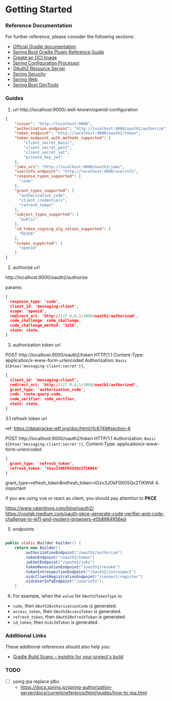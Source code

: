 # Getting Started

### Reference Documentation
For further reference, please consider the following sections:

* [Official Gradle documentation](https://docs.gradle.org)
* [Spring Boot Gradle Plugin Reference Guide](https://docs.spring.io/spring-boot/docs/2.7.0/gradle-plugin/reference/html/)
* [Create an OCI image](https://docs.spring.io/spring-boot/docs/2.7.0/gradle-plugin/reference/html/#build-image)
* [Spring Configuration Processor](https://docs.spring.io/spring-boot/docs/2.7.0/reference/htmlsingle/#configuration-metadata-annotation-processor)
* [OAuth2 Resource Server](https://docs.spring.io/spring-boot/docs/2.7.0/reference/htmlsingle/#boot-features-security-oauth2-server)
* [Spring Security](https://docs.spring.io/spring-boot/docs/2.7.0/reference/htmlsingle/#boot-features-security)
* [Spring Web](https://docs.spring.io/spring-boot/docs/2.7.0/reference/htmlsingle/#boot-features-developing-web-applications)
* [Spring Boot DevTools](https://docs.spring.io/spring-boot/docs/2.7.0/reference/htmlsingle/#using-boot-devtools)

### Guides

1. url
    http://localhost:9000/.well-known/openid-configuration

```json
{
    "issuer": "http://localhost:9000",
    "authorization_endpoint": "http://localhost:9000/oauth2/authorize",
    "token_endpoint": "http://localhost:9000/oauth2/token",
    "token_endpoint_auth_methods_supported": [
        "client_secret_basic",
        "client_secret_post",
        "client_secret_jwt",
        "private_key_jwt"
    ],
    "jwks_uri": "http://localhost:9000/oauth2/jwks",
    "userinfo_endpoint": "http://localhost:9000/userinfo",
    "response_types_supported": [
      "code"
    ],
    "grant_types_supported": [
      "authorization_code",
      "client_credentials",
      "refresh_token"
    ],
    "subject_types_supported": [
      "public"
    ],
    "id_token_signing_alg_values_supported": [
      "RS256"
    ],
    "scopes_supported": [
      "openid"
    ]
}
```

2. authorize url 

http://localhost:9000/oauth2/authorize

params: 

```json
{
  response_type: 'code',
  client_id: 'messaging-client',
  scope: 'openid',
  redirect_uri: 'http://127.0.0.1:3000/oauth2/authorized',
  code_challenge: code_challenge,
  code_challenge_method: 'S256',
  state: state,
}
```

3. authorization token url

POST http://localhost:9000/oauth2/token HTTP/1.1
Content-Type: application/x-www-form-urlencoded
Authorization: `Basic ${btoa('messaging-client:secret')}`,

```json
{
  client_id: 'messaging-client',
  redirect_uri: 'http://127.0.0.1:3000/oauth2/authorized',
  grant_type: 'authorization_code',
  code: route.query.code,
  code_verifier: code_verifier,
  state: state,
}
```

3.1 refresh token url

ref: https://datatracker.ietf.org/doc/html/rfc6749#section-6

POST http://localhost:9000/oauth2/token HTTP/1.1
Authorization: `Basic ${btoa('messaging-client:secret')}`,
Content-Type: application/x-www-form-urlencoded

```json
{
  grant_type: 'refresh_token',
  refresh_token: 'tGzv3JOkF0XG5Qx2TlKWIA'
}
```

grant_type=refresh_token&refresh_token=tGzv3JOkF0XG5Qx2TlKWIA
4. important

if you are using vue or react as client, you should pay attention to **PKCE**

https://www.valentinog.com/blog/oauth2/
https://coolgk.medium.com/oauth-pkce-generate-code-verifier-and-code-challenge-in-ie11-and-modern-browsers-e0b8864956ed

5. endpoints 

```java 

public static Builder builder() {
    return new Builder()
        .authorizationEndpoint("/oauth2/authorize")
        .tokenEndpoint("/oauth2/token")
        .jwkSetEndpoint("/oauth2/jwks")
        .tokenRevocationEndpoint("/oauth2/revoke")
        .tokenIntrospectionEndpoint("/oauth2/introspect")
        .oidcClientRegistrationEndpoint("/connect/register")
        .oidcUserInfoEndpoint("/userinfo");
    }

```

6. For example, when the `value` for `OAuth2TokenType` is:

* `code`, then `OAuth2AuthorizationCode` is generated.
* `access_token`, then `OAuth2AccessToken` is generated.
* `refresh_token`, then `OAuth2RefreshToken` is generated.
* `id_token`, then `OidcIdToken` is generated.
### Additional Links
These additional references should also help you:

* [Gradle Build Scans – insights for your project's build](https://scans.gradle.com#gradle)


### TODO 

- [ ] using jpa replace jdbc 
  - https://docs.spring.io/spring-authorization-server/docs/current/reference/html/guides/how-to-jpa.html

